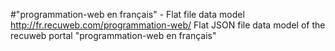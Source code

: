 #"programmation-web en français" - Flat file data model
http://fr.recuweb.com/programmation-web/
Flat JSON file data model of the recuweb portal "programmation-web en français"
